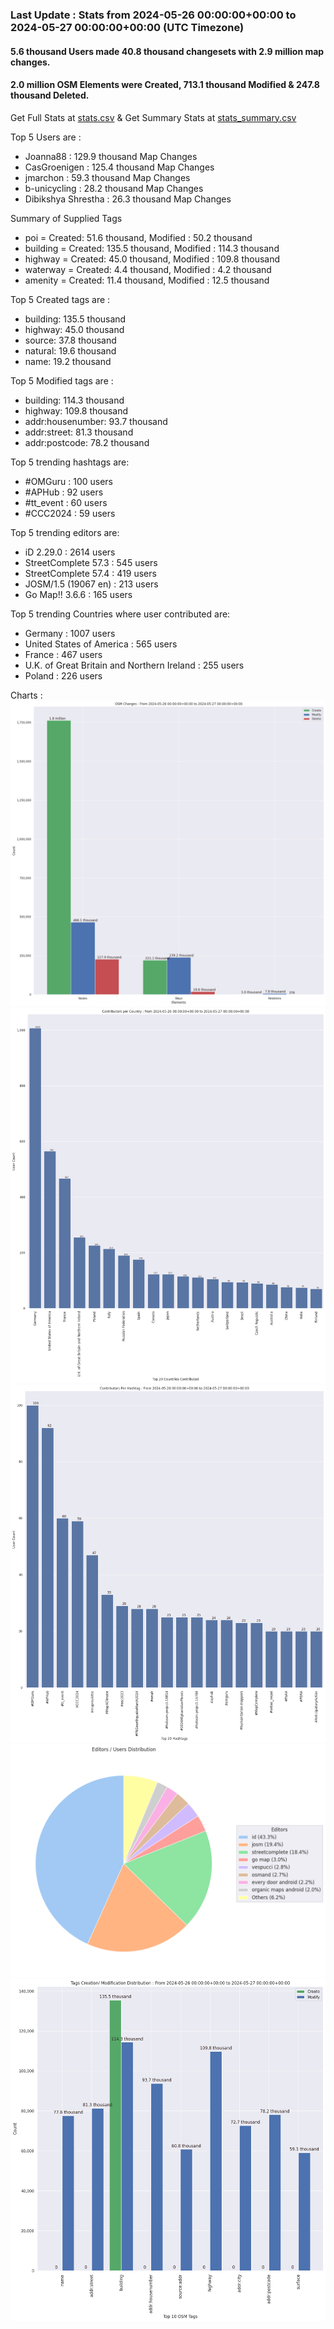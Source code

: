 ### Last Update : Stats from 2024-05-26 00:00:00+00:00 to 2024-05-27 00:00:00+00:00 (UTC Timezone)

#### 5.6 thousand Users made 40.8 thousand changesets with 2.9 million map changes.
#### 2.0 million OSM Elements were Created, 713.1 thousand Modified & 247.8 thousand Deleted.
Get Full Stats at [stats.csv](/stats/Global/Daily/stats.csv)
 & Get Summary Stats at [stats_summary.csv](/stats/Global/Daily/stats_summary.csv)

Top 5 Users are : 
- Joanna88 : 129.9 thousand Map Changes
- CasGroenigen : 125.4 thousand Map Changes
- jmarchon : 59.3 thousand Map Changes
- b-unicycling : 28.2 thousand Map Changes
- Dibikshya Shrestha : 26.3 thousand Map Changes

Summary of Supplied Tags
- poi = Created: 51.6 thousand, Modified : 50.2 thousand
- building = Created: 135.5 thousand, Modified : 114.3 thousand
- highway = Created: 45.0 thousand, Modified : 109.8 thousand
- waterway = Created: 4.4 thousand, Modified : 4.2 thousand
- amenity = Created: 11.4 thousand, Modified : 12.5 thousand


Top 5 Created tags are :
- building: 135.5 thousand
- highway: 45.0 thousand
- source: 37.8 thousand
- natural: 19.6 thousand
- name: 19.2 thousand


Top 5 Modified tags are :
- building: 114.3 thousand
- highway: 109.8 thousand
- addr:housenumber: 93.7 thousand
- addr:street: 81.3 thousand
- addr:postcode: 78.2 thousand


Top 5 trending hashtags are:
- #OMGuru : 100 users
- #APHub : 92 users
- #tt_event : 60 users
- #CCC2024 : 59 users


Top 5 trending editors are:
- iD 2.29.0 : 2614 users
- StreetComplete 57.3 : 545 users
- StreetComplete 57.4 : 419 users
- JOSM/1.5 (19067 en) : 213 users
- Go Map!! 3.6.6 : 165 users


Top 5 trending Countries where user contributed are:
- Germany : 1007 users
- United States of America : 565 users
- France : 467 users
- U.K. of Great Britain and Northern Ireland : 255 users
- Poland : 226 users


 Charts : 
![Alt text](./stats_osm_changes.png) 
![Alt text](./stats_users_per_country.png) 
![Alt text](./stats_users_per_hashtag.png) 
![Alt text](./stats_editors_pie_chart.png) 
![Alt text](./stats_tags.png) 
